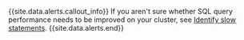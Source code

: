 {{site.data.alerts.callout_info}}
If you aren't sure whether SQL query performance needs to be improved on your cluster, see [Identify slow statements](query-behavior-troubleshooting.html#identify-slow-queries).
{{site.data.alerts.end}}
